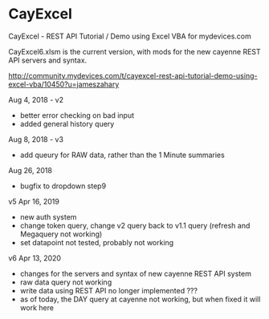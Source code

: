 # CayExcel
CayExcel - REST API Tutorial / Demo using Excel VBA for mydevices.com

CayExcel6.xlsm is the current version, with mods for the new cayenne REST API servers and syntax.

http://community.mydevices.com/t/cayexcel-rest-api-tutorial-demo-using-excel-vba/10450?u=jameszahary

Aug 4, 2018 - v2
 - better error checking on bad input
 - added general history query
 
Aug 8, 2018 - v3
- add queury for RAW data, rather than the 1 Minute summaries

Aug 26, 2018
- bugfix to dropdown step9

v5 Apr 16, 2019 
- new auth system
- change token query, change v2 query back to v1.1 query (refresh and Megaquery not working)
- set datapoint not tested, probably not working

v6 Apr 13, 2020
- changes for the servers and syntax of new cayenne REST API system
- raw data query not working
- write data using REST API no longer implemented ???
- as of today, the DAY query at cayenne not working, but when fixed it will work here
